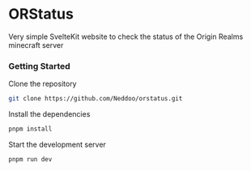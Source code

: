 # ORStatus
 Very simple SvelteKit website to check the status of the Origin Realms minecraft server

### Getting Started
Clone the repository
```zsh
git clone https://github.com/Neddoo/orstatus.git
```
Install the dependencies
```zsh
pnpm install
```
Start the development server
```zsh
pnpm run dev
```